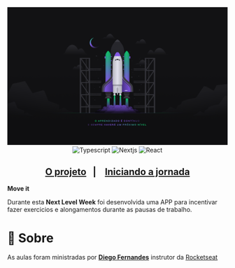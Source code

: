 <div align="center">
    <img src=".github/nlw4.png" alt="Next Level Week #4">
</div>

<div align="center">
    <img src="https://img.shields.io/badge/-Typescript-blue?style=for-the-badge" alt="Typescript">
    <img src="https://img.shields.io/badge/-NextJS-gray?style=for-the-badge" alt="Nextjs">
    <img src="https://img.shields.io/badge/-React-blue?style=for-the-badge" alt="React">
</div>

<h4 align="center">
</h4>

<div align="center">
    <h2>
    <a href="#-o-projeto">O projeto</a>&nbsp;&nbsp;&nbsp;|&nbsp;&nbsp;&nbsp;
    <a href="#">Iniciando a jornada</a>
    </h2>
</div>

**Move it**

Durante esta **Next Level Week** foi desenvolvida uma APP para incentivar fazer exercicios e alongamentos durante as pausas de trabalho.

# 📝 Sobre

As aulas foram ministradas por **[Diego Fernandes](https://github.com/diego3g)** instrutor da [Rocketseat](https://rocketseat.com.br/)